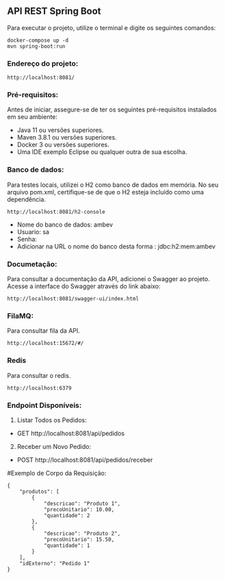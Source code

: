<h2>API REST Spring Boot</h2>

Para executar o projeto, utilize o terminal e digite os seguintes comandos:

```
docker-compose up -d
mvn spring-boot:run 
```

### Endereço do projeto:
```
http://localhost:8081/
```

### Pré-requisitos:
Antes de iniciar, assegure-se de ter os seguintes pré-requisitos instalados em seu ambiente:
* Java 11 ou versões superiores.
* Maven 3.8.1 ou versões superiores.
* Docker 3 ou versões superiores.
* Uma IDE exemplo Eclipse ou qualquer outra de sua escolha.

### Banco de dados:
Para testes locais, utilizei o H2 como banco de dados em memória. No seu arquivo pom.xml, certifique-se de que o H2 esteja incluído como uma dependência.

```
http://localhost:8081/h2-console  
```
* Nome do banco de dados: ambev
* Usuario: sa
* Senha:
* Adicionar na URL o nome do banco desta forma : jdbc:h2:mem:ambev

### Documetação: 
Para consultar a documentação da API, adicionei o Swagger ao projeto. Acesse a interface do Swagger através do link abaixo:

```
http://localhost:8081/swagger-ui/index.html
```

### FilaMQ:
Para consultar fila da API.

```
http://localhost:15672/#/
```

### Redis
Para consultar o redis. 
```
http://localhost:6379
```

### Endpoint Disponíveis:
1. Listar Todos os Pedidos:
* GET http://localhost:8081/api/pedidos 

2. Receber um Novo Pedido:
* POST http://localhost:8081/api/pedidos/receber

#Exemplo de Corpo da Requisição:
```
{
    "produtos": [
        {
            "descricao": "Produto 1",
            "precoUnitario": 10.00,
            "quantidade": 2
        },
        {
            "descricao": "Produto 2",
            "precoUnitario": 15.50,
            "quantidade": 1
        }
    ],
    "idExterno": "Pedido 1"
}
```


